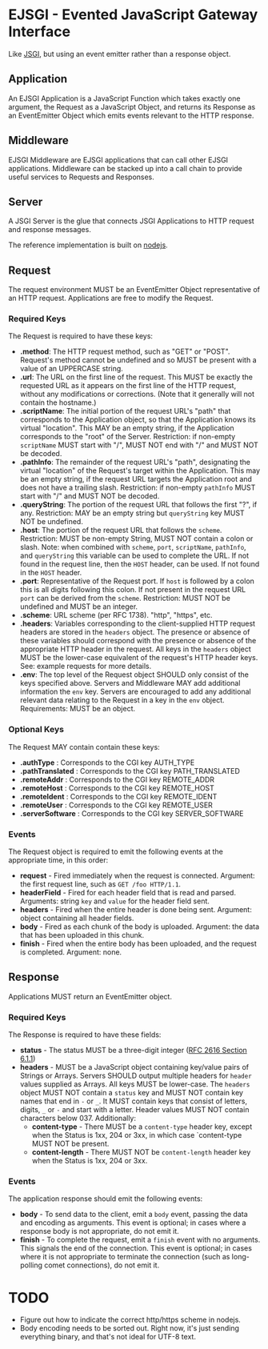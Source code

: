 # EJSGI - Evented JavaScript Gateway Interface

Like [JSGI](http://wiki.commonjs.org/wiki/JSGI), but using an event emitter rather than a response object.

## Application

An EJSGI Application is a JavaScript Function which takes exactly one argument, the Request as a JavaScript Object, and returns its Response as an EventEmitter Object which emits events relevant to the HTTP response.

## Middleware

EJSGI Middleware are EJSGI applications that can call other EJSGI applications.  Middleware can be stacked up into a call chain to provide useful services to Requests and Responses.

## Server 

A JSGI Server is the glue that connects JSGI Applications to HTTP request and response messages.

The reference implementation is built on [nodejs](http://nodejs.org/).

## Request

The request environment MUST be an EventEmitter Object representative of an HTTP request. Applications are free to modify the Request.

### Required Keys

The Request is required to have these keys:

*  **.method**: The HTTP request method, such as "GET" or "POST". Request's method cannot be undefined and so MUST be present with a value of an UPPERCASE string.
* **.url**: The URL on the first line of the request. This MUST be exactly the requested URL as it appears on the first line of the HTTP request, without any modifications or corrections.  (Note that it generally will not contain the hostname.)
* **.scriptName**: The initial portion of the request URL's "path" that corresponds to the Application object, so that the Application knows its virtual "location". This MAY be an empty string, if the Application corresponds to the "root" of the Server. Restriction: if non-empty `scriptName` MUST start with "/", MUST NOT end with "/" and MUST NOT be decoded.
* **.pathInfo**: The remainder of the request URL's "path", designating the virtual "location" of the Request's target within the Application. This may be an empty string, if the request URL targets the Application root and does not have a trailing slash. Restriction: if non-empty `pathInfo` MUST start with "/" and MUST NOT be decoded.
* **.queryString**: The portion of the request URL that follows the first "?", if any. Restriction: MAY be an empty string but `queryString` key MUST NOT be undefined.
* **.host**: The portion of the request URL that follows the `scheme`. Restriction: MUST be non-empty String, MUST NOT contain a colon or slash. Note: when combined with `scheme`, `port`, `scriptName`, `pathInfo`, and `queryString` this variable can be used to complete the URL.  If not found in the request line, then the `HOST` header, can be used.  If not found in the `HOST` header.
* **.port**: Representative of the Request port. If `host` is followed by a colon this is all digits following this colon. If not present in the request URL `port` can be derived from the `scheme`. Restriction: MUST NOT be undefined and MUST be an integer.
* **.scheme**: URL scheme (per RFC 1738). "http", "https", etc.
* **.headers**: Variables corresponding to the client-supplied HTTP request headers are stored in the `headers` object. The presence or absence of these variables should correspond with the presence or absence of the appropriate HTTP header in the request. All keys in the `headers` object MUST be the lower-case equivalent of the request's HTTP header keys. See: example requests for more details. 
* **.env**: The top level of the Request object SHOULD only consist of the keys specified above. Servers and Middleware MAY add additional information the `env` key. Servers are encouraged to add any additional relevant data relating to the Request in a key in the `env` object. Requirements: MUST be an object.

### Optional Keys

The Request MAY contain contain these keys: 

* **.authType** : Corresponds to the CGI key AUTH_TYPE
* **.pathTranslated** : Corresponds to the CGI key PATH_TRANSLATED
* **.remoteAddr** : Corresponds to the CGI key REMOTE_ADDR
* **.remoteHost** : Corresponds to the CGI key REMOTE_HOST
* **.remoteIdent** : Corresponds to the CGI key REMOTE_IDENT
* **.remoteUser** : Corresponds to the CGI key REMOTE_USER
* **.serverSoftware** : Corresponds to the CGI key SERVER_SOFTWARE

### Events

The Request object is required to emit the following events at the appropriate time, in this order:

* **request** - Fired immediately when the request is connected.
  Argument: the first request line, such as `GET /foo HTTP/1.1`.
* **headerField** - Fired for each header field that is read and parsed.
  Arguments: string `key` and `value` for the header field sent.
* **headers** - Fired when the entire header is done being sent.
  Argument: object containing all header fields.
* **body** - Fired as each chunk of the body is uploaded.
  Argument: the data that has been uploaded in this chunk.
* **finish** - Fired when the entire body has been uploaded, and the request is completed.
  Argument: none.

## Response

Applications MUST return an EventEmitter object.

### Required Keys

The Response is required to have these fields:

* **status** -  The status MUST be a three-digit integer ([RFC 2616 Section 6.1.1](http://www.w3.org/Protocols/rfc2616/rfc2616-sec6.html#sec6.1.1))
* **headers** - MUST be a JavaScript object containing key/value pairs of Strings or Arrays. Servers SHOULD output multiple headers for `header` values supplied as Arrays. All keys MUST be lower-case. The `headers` object MUST NOT contain a `status` key and MUST NOT contain key names that end in `-` or `_`. It MUST contain keys that consist of letters, digits, `_` or `-` and start with a letter. Header values MUST NOT contain characters below 037.  Additionally:
  * **content-type** - There MUST be a `content-type` header key, except when the Status is 1xx, 204 or 3xx, in which case `content-type MUST NOT be present.
  * **content-length** - There MUST NOT be `content-length` header key when the Status is 1xx, 204 or 3xx.

### Events

The application response should emit the following events:

* **body** - To send data to the client, emit a `body` event, passing the data and encoding as arguments. This event is optional; in cases where a response body is not appropriate, do not emit it.
* **finish** - To complete the request, emit a `finish` event with no arguments.  This signals the end of the connection.  This event is optional; in cases where it is not appropriate to terminate the connection (such as long-polling comet connections), do not emit it.


# TODO

* Figure out how to indicate the correct http/https scheme in nodejs.
* Body encoding needs to be sorted out.  Right now, it's just sending everything binary, and that's not ideal for UTF-8 text.

